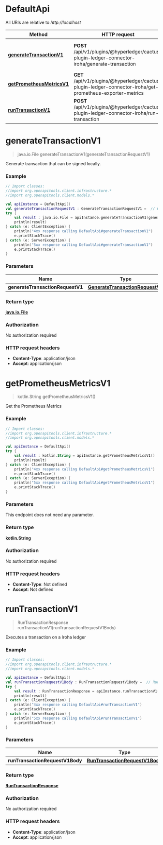 # DefaultApi

All URIs are relative to *http://localhost*

Method | HTTP request | Description
------------- | ------------- | -------------
[**generateTransactionV1**](DefaultApi.md#generateTransactionV1) | **POST** /api/v1/plugins/@hyperledger/cactus-plugin-ledger-connector-iroha/generate-transaction | Generate transaction that can be signed locally.
[**getPrometheusMetricsV1**](DefaultApi.md#getPrometheusMetricsV1) | **GET** /api/v1/plugins/@hyperledger/cactus-plugin-ledger-connector-iroha/get-prometheus-exporter-metrics | Get the Prometheus Metrics
[**runTransactionV1**](DefaultApi.md#runTransactionV1) | **POST** /api/v1/plugins/@hyperledger/cactus-plugin-ledger-connector-iroha/run-transaction | Executes a transaction on a Iroha ledger


<a name="generateTransactionV1"></a>
# **generateTransactionV1**
> java.io.File generateTransactionV1(generateTransactionRequestV1)

Generate transaction that can be signed locally.

### Example
```kotlin
// Import classes:
//import org.openapitools.client.infrastructure.*
//import org.openapitools.client.models.*

val apiInstance = DefaultApi()
val generateTransactionRequestV1 : GenerateTransactionRequestV1 =  // GenerateTransactionRequestV1 | 
try {
    val result : java.io.File = apiInstance.generateTransactionV1(generateTransactionRequestV1)
    println(result)
} catch (e: ClientException) {
    println("4xx response calling DefaultApi#generateTransactionV1")
    e.printStackTrace()
} catch (e: ServerException) {
    println("5xx response calling DefaultApi#generateTransactionV1")
    e.printStackTrace()
}
```

### Parameters

Name | Type | Description  | Notes
------------- | ------------- | ------------- | -------------
 **generateTransactionRequestV1** | [**GenerateTransactionRequestV1**](GenerateTransactionRequestV1.md)|  | [optional]

### Return type

[**java.io.File**](java.io.File.md)

### Authorization

No authorization required

### HTTP request headers

 - **Content-Type**: application/json
 - **Accept**: application/json

<a name="getPrometheusMetricsV1"></a>
# **getPrometheusMetricsV1**
> kotlin.String getPrometheusMetricsV1()

Get the Prometheus Metrics

### Example
```kotlin
// Import classes:
//import org.openapitools.client.infrastructure.*
//import org.openapitools.client.models.*

val apiInstance = DefaultApi()
try {
    val result : kotlin.String = apiInstance.getPrometheusMetricsV1()
    println(result)
} catch (e: ClientException) {
    println("4xx response calling DefaultApi#getPrometheusMetricsV1")
    e.printStackTrace()
} catch (e: ServerException) {
    println("5xx response calling DefaultApi#getPrometheusMetricsV1")
    e.printStackTrace()
}
```

### Parameters
This endpoint does not need any parameter.

### Return type

**kotlin.String**

### Authorization

No authorization required

### HTTP request headers

 - **Content-Type**: Not defined
 - **Accept**: Not defined

<a name="runTransactionV1"></a>
# **runTransactionV1**
> RunTransactionResponse runTransactionV1(runTransactionRequestV1Body)

Executes a transaction on a Iroha ledger

### Example
```kotlin
// Import classes:
//import org.openapitools.client.infrastructure.*
//import org.openapitools.client.models.*

val apiInstance = DefaultApi()
val runTransactionRequestV1Body : RunTransactionRequestV1Body =  // RunTransactionRequestV1Body | 
try {
    val result : RunTransactionResponse = apiInstance.runTransactionV1(runTransactionRequestV1Body)
    println(result)
} catch (e: ClientException) {
    println("4xx response calling DefaultApi#runTransactionV1")
    e.printStackTrace()
} catch (e: ServerException) {
    println("5xx response calling DefaultApi#runTransactionV1")
    e.printStackTrace()
}
```

### Parameters

Name | Type | Description  | Notes
------------- | ------------- | ------------- | -------------
 **runTransactionRequestV1Body** | [**RunTransactionRequestV1Body**](RunTransactionRequestV1Body.md)|  | [optional]

### Return type

[**RunTransactionResponse**](RunTransactionResponse.md)

### Authorization

No authorization required

### HTTP request headers

 - **Content-Type**: application/json
 - **Accept**: application/json

